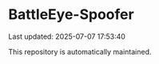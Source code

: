 # BattleEye-Spoofer

Last updated: 2025-07-07 17:53:40

This repository is automatically maintained.
